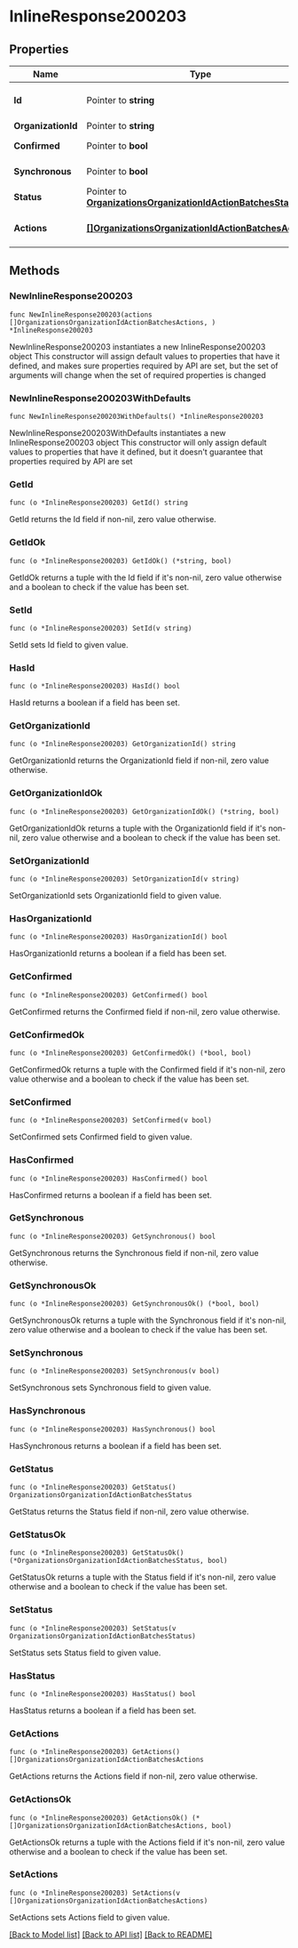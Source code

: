 # InlineResponse200203

## Properties

Name | Type | Description | Notes
------------ | ------------- | ------------- | -------------
**Id** | Pointer to **string** | ID of the action batch. Can be used to check the status of the action batch at /organizations/{organizationId}/actionBatches/{actionBatchId} | [optional] 
**OrganizationId** | Pointer to **string** | ID of the organization this action batch belongs to | [optional] 
**Confirmed** | Pointer to **bool** | Flag describing whether the action should be previewed before executing or not | [optional] 
**Synchronous** | Pointer to **bool** | Flag describing whether actions should run synchronously or asynchronously | [optional] 
**Status** | Pointer to [**OrganizationsOrganizationIdActionBatchesStatus**](OrganizationsOrganizationIdActionBatchesStatus.md) |  | [optional] 
**Actions** | [**[]OrganizationsOrganizationIdActionBatchesActions**](OrganizationsOrganizationIdActionBatchesActions.md) | A set of changes made as part of this action (&lt;a href&#x3D;&#39;https://developer.cisco.com/meraki/api/#/rest/guides/action-batches/&#39;&gt;more details&lt;/a&gt;) | 

## Methods

### NewInlineResponse200203

`func NewInlineResponse200203(actions []OrganizationsOrganizationIdActionBatchesActions, ) *InlineResponse200203`

NewInlineResponse200203 instantiates a new InlineResponse200203 object
This constructor will assign default values to properties that have it defined,
and makes sure properties required by API are set, but the set of arguments
will change when the set of required properties is changed

### NewInlineResponse200203WithDefaults

`func NewInlineResponse200203WithDefaults() *InlineResponse200203`

NewInlineResponse200203WithDefaults instantiates a new InlineResponse200203 object
This constructor will only assign default values to properties that have it defined,
but it doesn't guarantee that properties required by API are set

### GetId

`func (o *InlineResponse200203) GetId() string`

GetId returns the Id field if non-nil, zero value otherwise.

### GetIdOk

`func (o *InlineResponse200203) GetIdOk() (*string, bool)`

GetIdOk returns a tuple with the Id field if it's non-nil, zero value otherwise
and a boolean to check if the value has been set.

### SetId

`func (o *InlineResponse200203) SetId(v string)`

SetId sets Id field to given value.

### HasId

`func (o *InlineResponse200203) HasId() bool`

HasId returns a boolean if a field has been set.

### GetOrganizationId

`func (o *InlineResponse200203) GetOrganizationId() string`

GetOrganizationId returns the OrganizationId field if non-nil, zero value otherwise.

### GetOrganizationIdOk

`func (o *InlineResponse200203) GetOrganizationIdOk() (*string, bool)`

GetOrganizationIdOk returns a tuple with the OrganizationId field if it's non-nil, zero value otherwise
and a boolean to check if the value has been set.

### SetOrganizationId

`func (o *InlineResponse200203) SetOrganizationId(v string)`

SetOrganizationId sets OrganizationId field to given value.

### HasOrganizationId

`func (o *InlineResponse200203) HasOrganizationId() bool`

HasOrganizationId returns a boolean if a field has been set.

### GetConfirmed

`func (o *InlineResponse200203) GetConfirmed() bool`

GetConfirmed returns the Confirmed field if non-nil, zero value otherwise.

### GetConfirmedOk

`func (o *InlineResponse200203) GetConfirmedOk() (*bool, bool)`

GetConfirmedOk returns a tuple with the Confirmed field if it's non-nil, zero value otherwise
and a boolean to check if the value has been set.

### SetConfirmed

`func (o *InlineResponse200203) SetConfirmed(v bool)`

SetConfirmed sets Confirmed field to given value.

### HasConfirmed

`func (o *InlineResponse200203) HasConfirmed() bool`

HasConfirmed returns a boolean if a field has been set.

### GetSynchronous

`func (o *InlineResponse200203) GetSynchronous() bool`

GetSynchronous returns the Synchronous field if non-nil, zero value otherwise.

### GetSynchronousOk

`func (o *InlineResponse200203) GetSynchronousOk() (*bool, bool)`

GetSynchronousOk returns a tuple with the Synchronous field if it's non-nil, zero value otherwise
and a boolean to check if the value has been set.

### SetSynchronous

`func (o *InlineResponse200203) SetSynchronous(v bool)`

SetSynchronous sets Synchronous field to given value.

### HasSynchronous

`func (o *InlineResponse200203) HasSynchronous() bool`

HasSynchronous returns a boolean if a field has been set.

### GetStatus

`func (o *InlineResponse200203) GetStatus() OrganizationsOrganizationIdActionBatchesStatus`

GetStatus returns the Status field if non-nil, zero value otherwise.

### GetStatusOk

`func (o *InlineResponse200203) GetStatusOk() (*OrganizationsOrganizationIdActionBatchesStatus, bool)`

GetStatusOk returns a tuple with the Status field if it's non-nil, zero value otherwise
and a boolean to check if the value has been set.

### SetStatus

`func (o *InlineResponse200203) SetStatus(v OrganizationsOrganizationIdActionBatchesStatus)`

SetStatus sets Status field to given value.

### HasStatus

`func (o *InlineResponse200203) HasStatus() bool`

HasStatus returns a boolean if a field has been set.

### GetActions

`func (o *InlineResponse200203) GetActions() []OrganizationsOrganizationIdActionBatchesActions`

GetActions returns the Actions field if non-nil, zero value otherwise.

### GetActionsOk

`func (o *InlineResponse200203) GetActionsOk() (*[]OrganizationsOrganizationIdActionBatchesActions, bool)`

GetActionsOk returns a tuple with the Actions field if it's non-nil, zero value otherwise
and a boolean to check if the value has been set.

### SetActions

`func (o *InlineResponse200203) SetActions(v []OrganizationsOrganizationIdActionBatchesActions)`

SetActions sets Actions field to given value.



[[Back to Model list]](../README.md#documentation-for-models) [[Back to API list]](../README.md#documentation-for-api-endpoints) [[Back to README]](../README.md)


